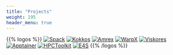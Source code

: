 ```yaml
---
title: "Projects"
weight: 195
header_menu: true
---
```


{{% logos %}}
[![Spack](../images/projects/spack.png#logo)](http://spack.io)
[![Kokkos](../images/projects/kokkos.png#logo)](https://kokkos.org)
[![Amrex](../images/projects/amrex.png#logo)](https://amrex-codes.github.io/amrex/)
[![WarpX](../images/projects/warpx.png#logo)](https://ecp-warpx.github.io)
[![Viskores](../images/projects/viskores.png#logo)](https://github.com/Viskores/viskores)
[![Apptainer](../images/projects/apptainer.png#logo)](https://apptainer.org)
[![HPCToolkit](../images/projects/hpctoolkit.png#logo)](https://hpctoolkit.org)
[![E4S](../images/projects/e4s.png#logo)](https://e4s.io)
{{% /logos %}}
